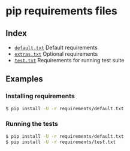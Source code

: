 # pip requirements files

## Index

- [`default.txt`](default.txt)
  Default requirements
- [`extras.txt`](extras.txt)
  Optional requirements
- [`test.txt`](test.txt)
  Requirements for running test suite

## Examples

### Installing requirements

```bash
$ pip install -U -r requirements/default.txt
```

### Running the tests

```bash
$ pip install -U -r requirements/default.txt
$ pip install -U -r requirements/test.txt
```
